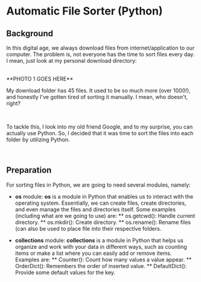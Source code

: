 # Automatic File Sorter (Python)

## **Background**

In this digital age, we always download files from internet/application to our computer. The problem is, not everyone has the time to sort files every day. I mean, just look at my personal download directory:

<br>
**PHOTO 1 GOES HERE**
<br>

My download folder has 45 files. It used to be so much more (over 1000!), and honestly I've gotten tired of sorting it manually. I mean, who doesn't, right?

<br>

To tackle this, I look into my old friend Google, and to my surprise, you can actually use Python. So, I decided that it was time to sort the files into each folder by utilizing Python.

<br>

## **Preparation**

For sorting files in Python, we are going to need several modules, namely:
* **os** module: **os** is a module in Python that enables us to interact with the operating system. Essentially, we can create files, create directories, and even manage the files and directories itself. Some examples (including what are we going to use) are:
  ** os.getcwd(): Handle current directory.
  ** os.mkdir(): Create directory.
  ** os.rename(): Rename files (can also be used to place file into their respective folders.

* **collections** module: **collections** is a module in Python that helps us organize and work with your data in different ways, such as counting items or make a list where you can easily add or remove items. Examples are:
  ** Counter(): Count how many values a value appear.
  ** OrderDict(): Remembers the order of inserted value.
  ** DefaultDict(): Provide some default values for the key.




















